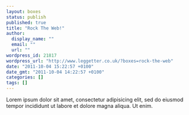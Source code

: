 ```yaml
---
layout: boxes
status: publish
published: true
title: "Rock The Web!"
author:
  display_name: ""
  email: ""
  url: ""
wordpress_id: 21817
wordpress_url: "http://www.leggetter.co.uk/?boxes=rock-the-web"
date: "2011-10-04 15:22:57 +0100"
date_gmt: "2011-10-04 14:22:57 +0100"
categories: []
tags: []
---
```


<p>Lorem ipsum dolor sit amet, consectetur adipisicing elit, sed do eiusmod tempor incididunt ut labore et dolore magna aliqua. Ut enim.</p>
